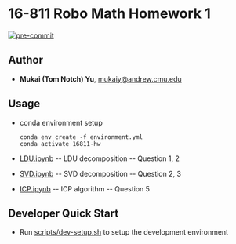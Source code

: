 # 16-811 Robo Math Homework 1

[![pre-commit](https://github.com/Tom-Notch/16-811-HW-1/actions/workflows/pre-commit.yml/badge.svg)](https://github.com/Tom-Notch/16-811-HW-1/actions/workflows/pre-commit.yml)

## Author

- **Mukai (Tom Notch) Yu**, <mukaiy@andrew.cmu.edu>

## Usage

- conda environment setup

  ```Shell
  conda env create -f environment.yml
  conda activate 16811-hw
  ```

- [LDU.ipynb](src/LDU.ipynb) -- LDU decomposition -- Question 1, 2

- [SVD.ipynb](src/SVD.ipynb) -- SVD decomposition -- Question 2, 3

- [ICP.ipynb](src/ICP.ipynb) -- ICP algorithm -- Question 5

## Developer Quick Start

- Run [scripts/dev-setup.sh](scripts/dev-setup.sh) to setup the development environment
